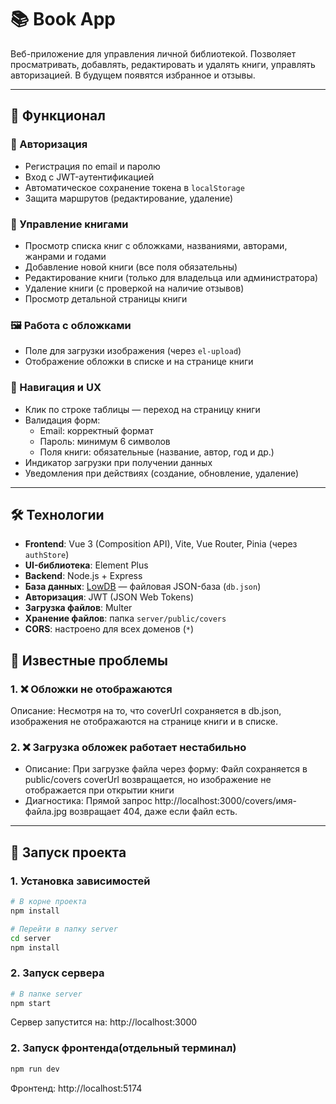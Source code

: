 # 📚 Book App

Веб-приложение для управления личной библиотекой. Позволяет просматривать, добавлять, редактировать и удалять книги, управлять авторизацией.
В будущем появятся избранное и отзывы.

---

## 🌟 Функционал

### 🔐 Авторизация
- Регистрация по email и паролю
- Вход с JWT-аутентификацией
- Автоматическое сохранение токена в `localStorage`
- Защита маршрутов (редактирование, удаление)

### 📖 Управление книгами
- Просмотр списка книг с обложками, названиями, авторами, жанрами и годами
- Добавление новой книги (все поля обязательны)
- Редактирование книги (только для владельца или администратора)
- Удаление книги (с проверкой на наличие отзывов)
- Просмотр детальной страницы книги

### 🖼️ Работа с обложками
- Поле для загрузки изображения (через `el-upload`)
- Отображение обложки в списке и на странице книги

### 🧭 Навигация и UX
- Клик по строке таблицы — переход на страницу книги
- Валидация форм:
  - Email: корректный формат
  - Пароль: минимум 6 символов
  - Поля книги: обязательные (название, автор, год и др.)
- Индикатор загрузки при получении данных
- Уведомления при действиях (создание, обновление, удаление)

---

## 🛠️ Технологии

- **Frontend**: Vue 3 (Composition API), Vite, Vue Router, Pinia (через `authStore`)
- **UI-библиотека**: Element Plus
- **Backend**: Node.js + Express
- **База данных**: [LowDB](https://github.com/typicode/lowdb) — файловая JSON-база (`db.json`)
- **Авторизация**: JWT (JSON Web Tokens)
- **Загрузка файлов**: Multer
- **Хранение файлов**: папка `server/public/covers`
- **CORS**: настроено для всех доменов (`*`)
  
## 🐞 Известные проблемы
### 1. ❌ Обложки не отображаются
Описание:
Несмотря на то, что coverUrl сохраняется в db.json, изображения не отображаются на странице книги и в списке.
### 2. ❌ Загрузка обложек работает нестабильно

- Описание:
При загрузке файла через форму:
Файл сохраняется в public/covers
coverUrl возвращается, но изображение не отображается при открытии книги
- Диагностика:
Прямой запрос http://localhost:3000/covers/имя-файла.jpg возвращает 404, даже если файл есть.
---

## 🚀 Запуск проекта

### 1. Установка зависимостей

```bash
# В корне проекта
npm install

# Перейти в папку server
cd server
npm install
```
### 2. Запуск сервера
```bash
# В папке server
npm start
```
Сервер запустится на: http://localhost:3000

### 2. Запуск фронтенда(отдельный терминал)
```bash
npm run dev
```
Фронтенд: http://localhost:5174 


